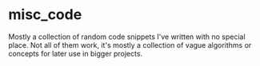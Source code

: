 # misc_code
Mostly a collection of random code snippets I've written with no special place.  Not all of them work, it's mostly a collection of
vague algorithms or concepts for later use in bigger projects.
